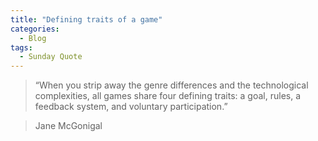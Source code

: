 ```yaml
---
title: "Defining traits of a game"
categories:
  - Blog
tags:
  - Sunday Quote
---
```



> “When you strip away the genre differences and the technological complexities, all games share four defining traits: a goal, rules, a feedback system, and voluntary participation.”

> Jane McGonigal

